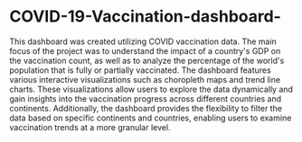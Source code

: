 # COVID-19-Vaccination-dashboard-

This dashboard was created utilizing COVID vaccination data. The main focus of the project was to understand the impact of a country's GDP on the vaccination count, as well as to analyze the percentage of the world's population that is fully or partially vaccinated. The dashboard features various interactive visualizations such as choropleth maps and trend line charts. These visualizations allow users to explore the data dynamically and gain insights into the vaccination progress across different countries and continents. Additionally, the dashboard provides the flexibility to filter the data based on specific continents and countries, enabling users to examine vaccination trends at a more granular level.
